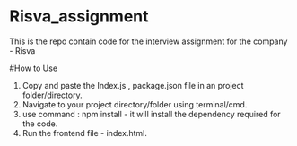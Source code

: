 # Risva_assignment
This is the repo contain code for the interview assignment for the company - Risva


#How to Use

1) Copy and paste the Index.js , package.json file in an project folder/directory.
2) Navigate to your project directory/folder using terminal/cmd.
3) use command : npm install - it will install the dependency required for the code.
4) Run the frontend file - index.html.

